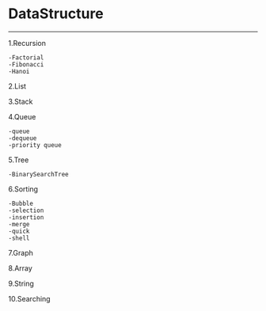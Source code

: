 # DataStructure
------------------
1.Recursion

    -Factorial
    -Fibonacci
    -Hanoi

2.List

3.Stack

4.Queue

    -queue
    -dequeue
    -priority queue
 
5.Tree

    -BinarySearchTree

6.Sorting

    -Bubble
    -selection
    -insertion
    -merge
    -quick
    -shell

7.Graph

8.Array

9.String

10.Searching


